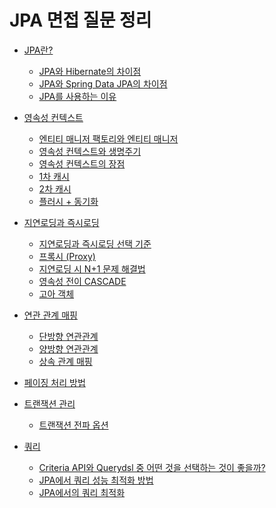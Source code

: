 
# JPA 면접 질문 정리

* [JPA란?](https://github.com/yaezzin/TIL/blob/main/JPA/JPA%EB%9E%80.md)
  * [JPA와 Hibernate의 차이점](https://github.com/yaezzin/TIL/blob/main/JPA/JPA%EB%9E%80.md)
  * [JPA와 Spring Data JPA의 차이점](https://github.com/yaezzin/TIL/blob/main/JPA/JPA%EB%9E%80.md)
  * [JPA를 사용하는 이유](https://github.com/yaezzin/TIL/blob/main/JPA/JPA%EB%A5%BC%20%EC%82%AC%EC%9A%A9%ED%95%98%EB%8A%94%20%EC%9D%B4%EC%9C%A0.md)

* [영속성 컨텍스트]()
  * [엔티티 매니저 팩토리와 엔티티 매니저](https://github.com/yaezzin/TIL/blob/main/JPA/Entity%20Manager.md) 
  * [영속성 컨텍스트와 생명주기](https://github.com/yaezzin/TIL/blob/main/JPA/%EC%98%81%EC%86%8D%EC%84%B1%20%EC%BB%A8%ED%85%8D%EC%8A%A4%ED%8A%B8%EC%99%80%20%EC%83%9D%EB%AA%85%EC%A3%BC%EA%B8%B0.md)
  * [영속성 컨텍스트의 장점](https://github.com/yaezzin/TIL/blob/main/JPA/%EC%98%81%EC%86%8D%EC%84%B1%20%EC%BB%A8%ED%85%8D%EC%8A%A4%ED%8A%B8%EC%9D%98%20%EC%9D%B4%EC%A0%90.md)
  * [1차 캐시](https://github.com/yaezzin/TIL/blob/main/JPA/1%EC%B0%A8%20%EC%BA%90%EC%8B%9C.md)
  * [2차 캐시](https://github.com/yaezzin/TIL/blob/main/JPA/2%EC%B0%A8%EC%BA%90%EC%8B%9C.md)
  * [플러시 + 동기화]()
 
* [지연로딩과 즉시로딩]()
  * [지연로딩과 즉시로딩 선택 기준]()
  * [프록시 (Proxy)]() 
  * [지연로딩 시 N+1 문제 해결법]()
  * [영속성 전이 CASCADE]()
  * [고아 객체]()
  
* [연관 관계 매핑]()
  * [단방향 연관관계]()
  * [양방향 연관관계]()
  * [상속 관계 매핑]()
* [페이징 처리 방법]()

* [트랜잭션 관리]()
  * [트랜잭션 전파 옵션]()

* [쿼리]()
  * [Criteria API와 Querydsl 중 어떤 것을 선택하는 것이 좋을까?]()
  * [JPA에서 쿼리 성능 최적화 방법]()
  * [JPA에서의 쿼리 최적화]()
